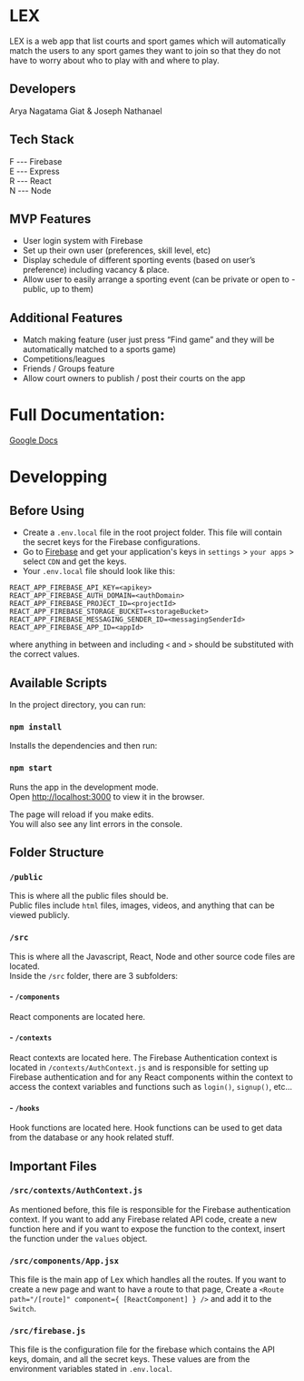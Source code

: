 # LEX

LEX is a web app that list courts and sport games which will automatically match the users to any sport games they want to join so that they do not have to worry about who to play with and where to play.

## Developers
Arya Nagatama Giat & Joseph Nathanael

## Tech Stack
F --- Firebase \
E --- Express \
R --- React \
N --- Node 

## MVP Features
- User login system with Firebase
- Set up their own user (preferences, skill level, etc)
- Display schedule of different sporting events (based on user’s preference) including vacancy & place.
- Allow user to easily arrange a sporting event (can be private or open to - public, up to them)

## Additional Features
- Match making feature (user just press “Find game” and they will be automatically matched to a sports game)
- Competitions/leagues
- Friends / Groups feature
- Allow court owners to publish / post their courts on the app

# Full Documentation:
[Google Docs](https://docs.google.com/document/d/1UEkthYy9t5uXExsxa0pJ5kHa09fIHc1eZFJqucMPqug/edit?usp=sharing)

# Developping

## Before Using
- Create a `.env.local` file in the root project folder. This file will contain the secret keys for the Firebase configurations.
- Go to [Firebase](https://firebase.google.com) and get your application's keys in `settings` > `your apps` > select `CDN` and get the keys.
- Your `.env.local` file should look like this:
```
REACT_APP_FIREBASE_API_KEY=<apikey>
REACT_APP_FIREBASE_AUTH_DOMAIN=<authDomain>
REACT_APP_FIREBASE_PROJECT_ID=<projectId>
REACT_APP_FIREBASE_STORAGE_BUCKET=<storageBucket>
REACT_APP_FIREBASE_MESSAGING_SENDER_ID=<messagingSenderId>
REACT_APP_FIREBASE_APP_ID=<appId>
```
where anything in between and including `<` and `>`  should be substituted with the correct values.

## Available Scripts

In the project directory, you can run:
### `npm install`
Installs the dependencies and then run:

### `npm start`

Runs the app in the development mode.\
Open [http://localhost:3000](http://localhost:3000) to view it in the browser.

The page will reload if you make edits.\
You will also see any lint errors in the console.

## Folder Structure
### `/public`
This is where all the public files should be. \
Public files include `html` files, images, videos, and anything that can be viewed publicly.

### `/src`
This is where all the Javascript, React, Node and other source code files are located.\
Inside the `/src` folder, there are 3 subfolders:
#### - `/components`
React components are located here.
#### - `/contexts`
React contexts are located here. The Firebase Authentication context is located in `/contexts/AuthContext.js` and is responsible for setting up Firebase authentication and for any React components within the context to access the context variables and functions such as `login()`, `signup()`, etc...
#### - `/hooks`
Hook functions are located here. Hook functions can be used to get data from the database or any hook related stuff.

## Important Files
### `/src/contexts/AuthContext.js`
As mentioned before, this file is responsible for the Firebase authentication context. If you want to add any Firebase related API code, create a new function here and if you want to expose the function to the context, insert the function under the `values` object.
### `/src/components/App.jsx`
This file is the main app of Lex which handles all the routes. If you want to create a new page and want to have a route to that page, Create a `<Route path="/[route]" component={ [ReactComponent] } />` and add it to the `Switch`.
### `/src/firebase.js`
This file is the configuration file for the firebase which contains the API keys, domain, and all the secret keys. These values are from the environment variables stated in `.env.local`.
